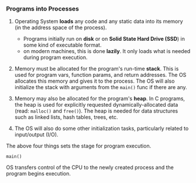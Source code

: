 ### Programs into Processes

1. Operating System __loads__ any code and any static data into its memory (in the address space of the process). 
    - Programs initially run on __disk__ or on __Solid State Hard Drive (SSD__) in some kind of executable format. 
    - on modern machines, this is done __lazily__. It only loads what is needed during program execution. 
2. Memory must be allocated for the program's run-time __stack__. This is used for program vars, function params, and return addresses. The OS allocates this memory and gives it to the process. The OS will also initialize the stack with arguments from the `main()` func if there are any. 

3. Memory may also be allocated for the program's __heap__. In C programs, the heap is used for explicitly requested dynamically-allocated data (read: `malloc()` and `free()`). The heap is needed for data structures such as linked lists, hash tables, trees, etc. 

4. The OS will also do some other initialization tasks, particularly related to input/output (I/O). 

The above four things sets the stage for program execution. 

`main()`

OS transfers control of the CPU to the newly created process and the program begins execution. 